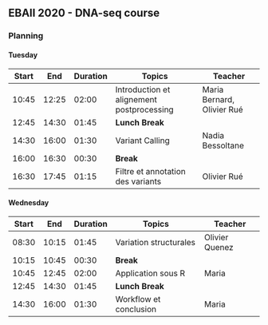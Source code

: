 ## EBAII 2020 - DNA-seq course

### Planning

#### Tuesday


| **Start** | **End** | **Duration** | **Topics** | **Teacher** |
| -------- | --------- | --------- | ----------- | ----------- |
| 10:45 | 12:25 | 02:00 | Introduction et alignement postprocessing | Maria Bernard, Olivier Rué |
| 12:45 | 14:30 | 01:45 | **Lunch Break** |  |
| 14:30 | 16:00 | 01:30 | Variant Calling | Nadia Bessoltane |
| 16:00 | 16:30 | 00:30 | **Break** |  |
| 16:30 | 17:45 | 01:15 | Filtre et annotation des variants | Olivier Rué |



#### Wednesday


| **Start** | **End** | **Duration** | **Topics** | **Teacher** |
| -------- | --------- | --------- | ----------- | ----------- |
| 08:30 | 10:15 | 01:45 | Variation structurales | Olivier Quenez |
| 10:15 | 10:45 | 00:30 | **Break** |  |
| 10:45 | 12:45 | 02:00 | Application sous R | Maria |
| 12:45 | 14:30 | 01:45 | **Lunch Break** |  |
| 14:30 | 16:00 | 01:30 | Workflow et conclusion | Maria |
